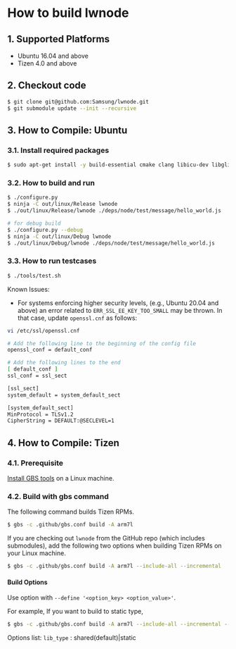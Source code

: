 # How to build lwnode

## 1. Supported Platforms
* Ubuntu 16.04 and above
* Tizen 4.0 and above

## 2. Checkout code
```sh
$ git clone git@github.com:Samsung/lwnode.git
$ git submodule update --init --recursive
```

## 3. How to Compile: Ubuntu
### 3.1. Install required packages
```sh
$ sudo apt-get install -y build-essential cmake clang libicu-dev libglib2.0-dev
```

### 3.2. How to build and run
```sh
$ ./configure.py
$ ninja -C out/linux/Release lwnode
$ ./out/linux/Release/lwnode ./deps/node/test/message/hello_world.js
```

```sh
# for debug build
$ ./configure.py --debug
$ ninja -C out/linux/Debug lwnode
$ ./out/linux/Debug/lwnode ./deps/node/test/message/hello_world.js
```

### 3.3. How to run testcases
```sh
$ ./tools/test.sh
```

Known Issues:
* For systems enforcing higher security levels, (e.g., Ubuntu 20.04 and above) an error related to `ERR_SSL_EE_KEY_TOO_SMALL` may be thrown. In that case, update `openssl.cnf` as follows:

```sh
vi /etc/ssl/openssl.cnf

# Add the following line to the beginning of the config file
openssl_conf = default_conf

# Add the following lines to the end
[ default_conf ]
ssl_conf = ssl_sect

[ssl_sect]
system_default = system_default_sect

[system_default_sect]
MinProtocol = TLSv1.2
CipherString = DEFAULT:@SECLEVEL=1
```

## 4. How to Compile: Tizen
### 4.1. Prerequisite
[Install GBS tools](https://docs.tizen.org/platform/developing/installing/) on a Linux machine.

### 4.2. Build with gbs command
The following command builds Tizen RPMs.

```sh
$ gbs -c .github/gbs.conf build -A arm7l
```

If you are checking out `lwnode` from the GitHub repo (which includes submodules), add the following two options when building Tizen RPMs on your Linux machine.

```sh
$ gbs -c .github/gbs.conf build -A arm7l --include-all --incremental
```

#### Build Options
Use option with `--define '<option_key> <option_value>'`.

For example, If you want to build to static type,
```sh 
$ gbs -c .github/gbs.conf build -A arm7l --include-all --incremental --define 'lib_type static'
```

Options list:
`lib_type` : shared(default)|static
